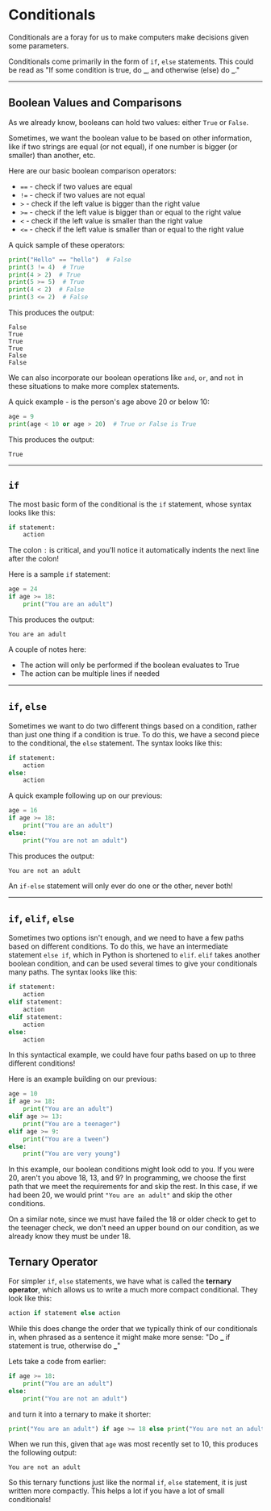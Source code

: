 # Conditionals

Conditionals are a foray for us to make computers make decisions given some parameters.

Conditionals come primarily in the form of `if`, `else` statements. This could be read as "If some condition is true, do **\_**, and otherwise (else) do **\_**."

---

## Boolean Values and Comparisons

As we already know, booleans can hold two values: either `True` or `False`.

Sometimes, we want the boolean value to be based on other information, like if two strings are equal (or not equal), if one number is bigger (or smaller) than another, etc.

Here are our basic boolean comparison operators:

- `==` - check if two values are equal
- `!=` - check if two values are not equal
- `>` - check if the left value is bigger than the right value
- `>=` - check if the left value is bigger than or equal to the right value
- `<` - check if the left value is smaller than the right value
- `<=` - check if the left value is smaller than or equal to the right value

A quick sample of these operators:

```python
print("Hello" == "hello")  # False
print(3 != 4)  # True
print(4 > 2)  # True
print(5 >= 5)  # True
print(4 < 2)  # False
print(3 <= 2)  # False
```

This produces the output:

```
False
True
True
True
False
False
```

We can also incorporate our boolean operations like `and`, `or`, and `not` in these situations to make more complex statements.

A quick example - is the person's age above 20 or below 10:

```python
age = 9
print(age < 10 or age > 20)  # True or False is True
```

This produces the output:

```
True
```

---

## `if`

The most basic form of the conditional is the `if` statement, whose syntax looks like this:

```python
if statement:
    action
```

The colon `:` is critical, and you'll notice it automatically indents the next line after the colon!

Here is a sample `if` statement:

```python
age = 24
if age >= 18:
    print("You are an adult")
```

This produces the output:

```
You are an adult
```

A couple of notes here:

- The action will only be performed if the boolean evaluates to True
- The action can be multiple lines if needed

---

## `if`, `else`

Sometimes we want to do two different things based on a condition, rather than just one thing if a condition is true. To do this, we have a second piece to the conditional, the `else` statement. The syntax looks like this:

```python
if statement:
    action
else:
    action
```

A quick example following up on our previous:

```python
age = 16
if age >= 18:
    print("You are an adult")
else:
    print("You are not an adult")
```

This produces the output:

```
You are not an adult
```

An `if-else` statement will only ever do one or the other, never both!

---

## `if`, `elif`, `else`

Sometimes two options isn't enough, and we need to have a few paths based on different conditions. To do this, we have an intermediate statement `else if`, which in Python is shortened to `elif`. `elif` takes another boolean condition, and can be used several times to give your conditionals many paths. The syntax looks like this:

```python
if statement:
    action
elif statement:
    action
elif statement:
    action
else:
    action
```

In this syntactical example, we could have four paths based on up to three different conditions!

Here is an example building on our previous:

```python
age = 10
if age >= 18:
    print("You are an adult")
elif age >= 13:
    print("You are a teenager")
elif age >= 9:
    print("You are a tween")
else:
    print("You are very young")
```

In this example, our boolean conditions might look odd to you. If you were 20, aren't you above 18, 13, and 9? In programming, we choose the first path that we meet the requirements for and skip the rest. In this case, if we had been 20, we would print `"You are an adult"` and skip the other conditions.

On a similar note, since we must have failed the 18 or older check to get to the teenager check, we don't need an upper bound on our condition, as we already know they must be under 18.

## Ternary Operator

For simpler `if`, `else` statements, we have what is called the **ternary operator**, which allows us to write a much more compact conditional. They look like this:

```python
action if statement else action
```

While this does change the order that we typically think of our conditionals in, when phrased as a sentence it might make more sense: "Do **\_** if statement is true, otherwise do **\_**"

Lets take a code from earlier:

```python
if age >= 18:
    print("You are an adult")
else:
    print("You are not an adult")
```

and turn it into a ternary to make it shorter:

```python
print("You are an adult") if age >= 18 else print("You are not an adult")
```

When we run this, given that `age` was most recently set to 10, this produces the following output:

```
You are not an adult
```

So this ternary functions just like the normal `if`, `else` statement, it is just written more compactly. This helps a lot if you have a lot of small conditionals!
